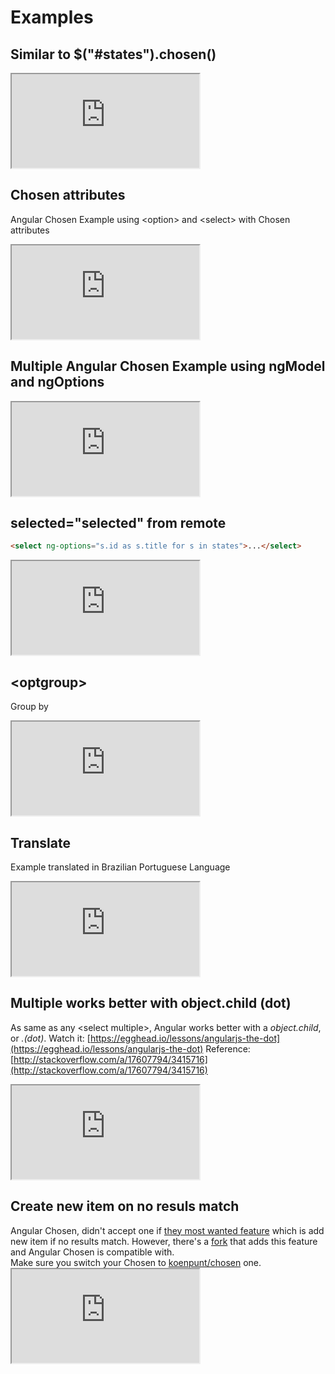 # Examples

## Similar to $("#states").chosen()

<iframe class="preview" src="http://embed.plnkr.co/fawiXh/" allowfullscreen></iframe>

## Chosen attributes

Angular Chosen Example using &lt;option&gt; and &lt;select&gt; with Chosen attributes

<iframe class="preview" src="http://embed.plnkr.co/a3oBYM/" allowfullscreen></iframe>

## Multiple Angular Chosen Example using ngModel and ngOptions

<iframe class="preview" src="http://embed.plnkr.co/1U8KCH/" allowfullscreen></iframe>

## selected="selected" from remote

```html
<select ng-options="s.id as s.title for s in states">...</select>
```

<iframe class="preview preview-big" src="http://embed.plnkr.co/cQEB5T/" allowfullscreen></iframe>

## &lt;optgroup&gt;

Group by

<iframe class="preview preview-big" src="http://embed.plnkr.co/j0yIif/" allowfullscreen></iframe>

## Translate

Example translated in Brazilian Portuguese Language

<iframe class="preview" src="http://embed.plnkr.co/P3bWW2/" allowfullscreen></iframe>

## Multiple works better with object.child (dot)

As same as any &lt;select multiple&gt;, Angular works better with a *object.child*, or *.(dot)*.
Watch it: [https://egghead.io/lessons/angularjs-the-dot](https://egghead.io/lessons/angularjs-the-dot)
Reference: [http://stackoverflow.com/a/17607794/3415716](http://stackoverflow.com/a/17607794/3415716)

<iframe class="preview" src="http://embed.plnkr.co/4dpqKG/" allowfullscreen></iframe>

## Create new item on no resuls match

<aside class="warning">Angular Chosen, didn't accept one if <a href="https://github.com/harvesthq/chosen/pull/166" target="blank">they most wanted feature</a> which is add new item if no results match.
However, there's a <a href="https://github.com/koenpunt/chosen" target="blank">fork</a> that adds this feature and Angular Chosen is compatible with.</aside>
Make sure you switch your Chosen to <a href="https://github.com/koenpunt/chosen" target="blank">koenpunt/chosen</a> one.

<iframe class="preview" src="http://embed.plnkr.co/xZ5XbO/" allowfullscreen></iframe>